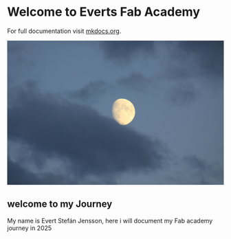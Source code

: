 # Welcome to Everts Fab Academy

For full documentation visit [mkdocs.org](https://www.mkdocs.org).

![Tungl](./images/pictures/frontpage.jpg)

## welcome to my Journey

My name is Evert Stefán Jensson, here i will document my Fab academy journey in 2025
